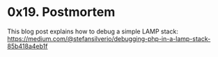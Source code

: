 # 0x19. Postmortem
This blog post explains how to debug a simple LAMP stack: https://medium.com/@stefansilverio/debugging-php-in-a-lamp-stack-85b418a4eb1f